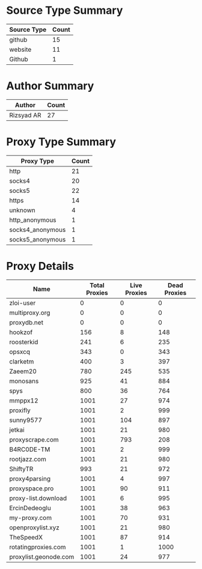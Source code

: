 # Source Type Summary

| Source Type | Count |
|-------------|-------|
| github | 15 |
| website | 11 |
| Github | 1 |


# Author Summary

| Author | Count |
|--------|-------|
| Rizsyad AR | 27 |


# Proxy Type Summary

| Proxy Type | Count |
|------------|-------|
| http | 21 |
| socks4 | 20 |
| socks5 | 22 |
| https | 14 |
| unknown | 4 |
| http_anonymous | 1 |
| socks4_anonymous | 1 |
| socks5_anonymous | 1 |


# Proxy Details

| Name | Total Proxies | Live Proxies | Dead Proxies |
|------|---------------|--------------|---------------|
| zloi-user | 0 | 0 | 0 |
| multiproxy.org | 0 | 0 | 0 |
| proxydb.net | 0 | 0 | 0 |
| hookzof | 156 | 8 | 148 |
| roosterkid | 241 | 6 | 235 |
| opsxcq | 343 | 0 | 343 |
| clarketm | 400 | 3 | 397 |
| Zaeem20 | 780 | 245 | 535 |
| monosans | 925 | 41 | 884 |
| spys | 800 | 36 | 764 |
| mmppx12 | 1001 | 27 | 974 |
| proxifly | 1001 | 2 | 999 |
| sunny9577 | 1001 | 104 | 897 |
| jetkai | 1001 | 21 | 980 |
| proxyscrape.com | 1001 | 793 | 208 |
| B4RC0DE-TM | 1001 | 2 | 999 |
| rootjazz.com | 1001 | 21 | 980 |
| ShiftyTR | 993 | 21 | 972 |
| proxy4parsing | 1001 | 4 | 997 |
| proxyspace.pro | 1001 | 90 | 911 |
| proxy-list.download | 1001 | 6 | 995 |
| ErcinDedeoglu | 1001 | 38 | 963 |
| my-proxy.com | 1001 | 70 | 931 |
| openproxylist.xyz | 1001 | 21 | 980 |
| TheSpeedX | 1001 | 87 | 914 |
| rotatingproxies.com | 1001 | 1 | 1000 |
| proxylist.geonode.com | 1001 | 24 | 977 |
